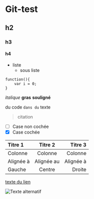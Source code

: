 # Git-test

## h2
### h3
#### h4

* liste
	* sous liste

```
function(){
	var i = 0;
}
```

*italique*
**gras**
__souligné__

du code `dans du` texte


> citation

- [ ] Case non cochée
- [x] Case cochée

| Titre 1       |     Titre 2     |        Titre 3 |
| :------------ | :-------------: | -------------: |
| Colonne       |     Colonne     |        Colonne |
| Alignée à     |   Alignée au    |      Alignée à |
| Gauche        |     Centre      |         Droite |

[texte du lien](url_du_lien "texte pour le titre, facultatif")

![Texte alternatif](url_de_l'image "texte pour le titre, facultatif")
